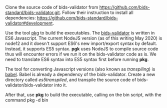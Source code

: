 Clone the source code of bids-validator from https://github.com/bids-standard/bids-validator.git. Follow their instruction to install all dependencies: https://github.com/bids-standard/bids-validator#development.

Use the tool [pkg](https://www.npmjs.com/package/pkg) to build the executables. The [bids-validator](https://www.npmjs.com/package/bids-validator) is written in ES6 Javascript. The current NodeJS version (as of this writing May 2020) is node12 and it doesn't support ES6's new import/export syntax by default. Instead, it supports ES5 syntax. **pgk** uses NodeJS to compile source code thus will encounter errors if we run it on the bids-validator code as is. We need to translate ES6 syntax into ES5 syntax first before running **pkg**.

The tool for converting Javascript versions (also known as *transpiling*) is [babel](https://babeljs.io/). Babel is already a dependency of the bids-validator. Create a new directory called *es5transpiled*, and transpile the source code of bids-validator/bids-validator into it.

After that, use **pkg** to build the executable, calling on the bin script, with the command pkg -d bin
